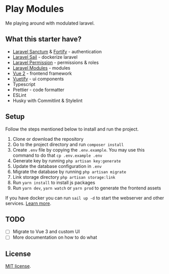 # Play Modules

Me playing around with modulated laravel.

## What this starter have?

- [Laravel Sanctum](https://laravel.com/docs/8.x/sanctum) & [Fortify](https://laravel.com/docs/8.x/fortify) - authentication
- [Laravel Sail](https://laravel.com/docs/8.x/sail) - dockerize laravel
- [Laravel Permission](https://spatie.be/docs/laravel-permission/v5/introduction) - permissions & roles
- [Laravel Modules](https://nwidart.com/laravel-modules/v6/introduction) - modules
- [Vue 2](https://vuejs.org/) - frontend framework
- [Vuetify](https://vuetifyjs.com/en/) - ui components
- Typescript
- Prettier - code formatter
- ESLint
- Husky with Commitlint & Stylelint

## Setup

Follow the steps mentioned below to install and run the project.

1. Clone or download the repository
2. Go to the project directory and run `composer install`
3. Create `.env` file by copying the `.env.example`. You may use this command to do that `cp .env.example .env`
4. Generate key by running `php artisan key:generate`
5. Update the database configuration in `.env`
6. Migrate the database by running `php artisan migrate`
7. Link storage directory `php artisan storage:link`
8. Run `yarn install` to install js packages
9. Run `yarn dev`, `yarn watch`  or `yarn prod` to generate the frontend assets

If you have docker you can run `sail up -d` to start the webserver and other services. [Learn more](https://laravel.com/docs/8.x/sail).

## TODO

- [ ] Migrate to Vue 3 and custom UI
- [ ] More documentation on how to do what

## License

[MIT license](https://opensource.org/licenses/MIT).

